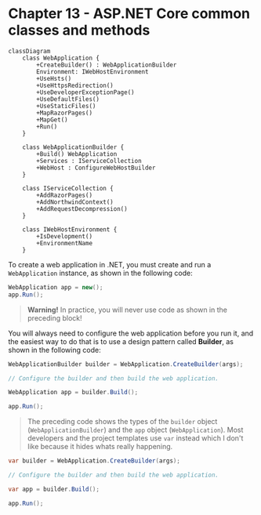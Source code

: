 # Chapter 13 - ASP.NET Core common classes and methods

```mermaid
classDiagram
    class WebApplication {
        +CreateBuilder() : WebApplicationBuilder
        Environment: IWebHostEnvironment
        +UseHsts()
        +UseHttpsRedirection()
        +UseDeveloperExceptionPage()
        +UseDefaultFiles()
        +UseStaticFiles()
        +MapRazorPages()
        +MapGet()
        +Run()
    }
    
    class WebApplicationBuilder {
        +Build() WebApplication
        +Services : IServiceCollection
        +WebHost : ConfigureWebHostBuilder
    }

    class IServiceCollection {
        +AddRazorPages()
        +AddNorthwindContext()
        +AddRequestDecompression()
    }
    
    class IWebHostEnvironment {
        +IsDevelopment()
        +EnvironmentName
    }
```

To create a web application in .NET, you must create and run a `WebApplication` instance, as shown in the following code:
```cs
WebApplication app = new();
app.Run();
```
> **Warning!** In practice, you will never use code as shown in the preceding block!

You will always need to configure the web application before you run it, and the easiest way to do that is to use a design pattern called **Builder**, as shown in the following code:
```cs
WebApplicationBuilder builder = WebApplication.CreateBuilder(args);

// Configure the builder and then build the web application.

WebApplication app = builder.Build();

app.Run();
```

> The preceding code shows the types of the `builder` object (`WebApplicationBuilder`) and the `app` object (`WebApplication`). Most developers and the project templates use `var` instead which I don't like because it hides whats really happening.

```cs
var builder = WebApplication.CreateBuilder(args);

// Configure the builder and then build the web application.

var app = builder.Build();

app.Run();
```
